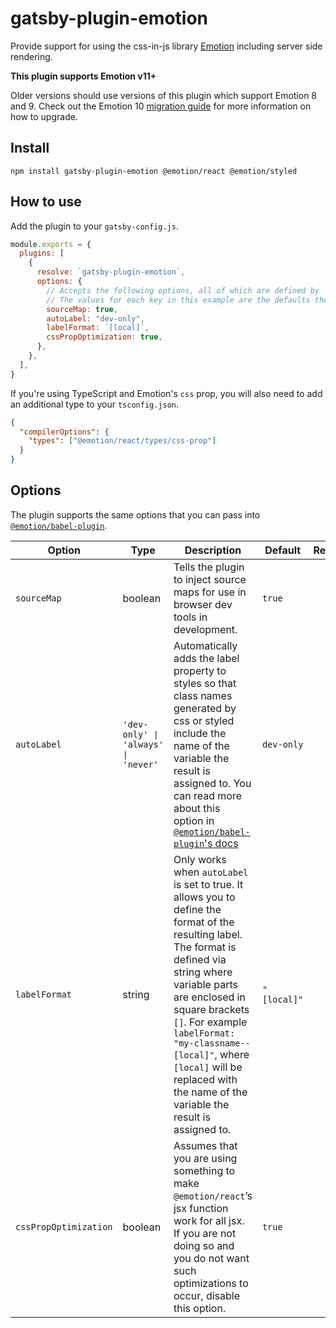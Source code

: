 # gatsby-plugin-emotion

Provide support for using the css-in-js library
[Emotion](https://github.com/emotion-js/emotion) including server side
rendering.

**This plugin supports Emotion v11+**

Older versions should use versions of this plugin which support Emotion 8 and 9. Check out the Emotion 10 [migration
guide](https://emotion.sh/docs/migrating-to-emotion-10#incremental-migration) for more information on how to upgrade.

## Install

```shell
npm install gatsby-plugin-emotion @emotion/react @emotion/styled
```

## How to use

Add the plugin to your `gatsby-config.js`.

```js
module.exports = {
  plugins: [
    {
      resolve: `gatsby-plugin-emotion`,
      options: {
        // Accepts the following options, all of which are defined by `@emotion/babel-plugin` plugin.
        // The values for each key in this example are the defaults the plugin uses.
        sourceMap: true,
        autoLabel: "dev-only",
        labelFormat: `[local]`,
        cssPropOptimization: true,
      },
    },
  ],
}
```

If you're using TypeScript and Emotion's `css` prop, you will also need to add an additional type to your `tsconfig.json`.

```json
{
  "compilerOptions": {
    "types": ["@emotion/react/types/css-prop"]
  }
}
```

## Options

The plugin supports the same options that you can pass into [`@emotion/babel-plugin`](https://emotion.sh/docs/@emotion/babel-plugin#options).

| Option                | Type                              | Description                                                                                                                                                                                                                                                                                                                                      | Default     | Required |
| --------------------- | --------------------------------- | ------------------------------------------------------------------------------------------------------------------------------------------------------------------------------------------------------------------------------------------------------------------------------------------------------------------------------------------------ | ----------- | -------- |
| `sourceMap`           | boolean                           | Tells the plugin to inject source maps for use in browser dev tools in development.                                                                                                                                                                                                                                                              | `true`      |          |
| `autoLabel`           | `'dev-only' ∣ 'always' ∣ 'never'` | Automatically adds the label property to styles so that class names generated by css or styled include the name of the variable the result is assigned to. You can read more about this option in [`@emotion/babel-plugin`'s docs](https://emotion.sh/docs/@emotion/babel-plugin#autolabel)                                                      | `dev-only`  |          |
| `labelFormat`         | string                            | Only works when `autoLabel` is set to true. It allows you to define the format of the resulting label. The format is defined via string where variable parts are enclosed in square brackets `[]`. For example `labelFormat: "my-classname--[local]"`, where `[local]` will be replaced with the name of the variable the result is assigned to. | `"[local]"` |          |
| `cssPropOptimization` | boolean                           | Assumes that you are using something to make `@emotion/react`’s jsx function work for all jsx. If you are not doing so and you do not want such optimizations to occur, disable this option.                                                                                                                                                     | `true`      |          |

